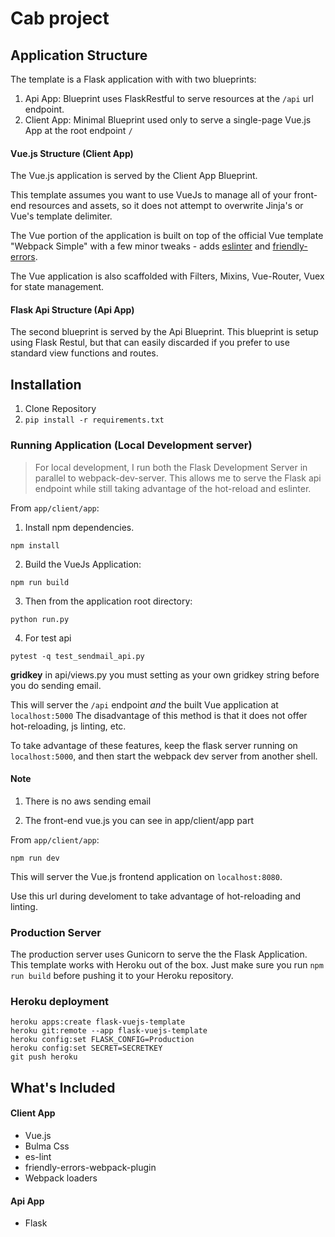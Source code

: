 # Cab project

## Application Structure


The template is a Flask application with with two blueprints:

1. Api App: Blueprint uses FlaskRestful to serve resources at the `/api` url endpoint.
2. Client App: Minimal Blueprint used only to serve a single-page Vue.js App at the root endpoint `/`


#### Vue.js Structure (Client App)

The Vue.js application is served by the Client App Blueprint.

This template assumes you want to use VueJs to manage all of your front-end resources and assets,
so it does not attempt to overwrite Jinja's or Vue's template delimiter.

The Vue portion of the application is built on top of the official Vue template "Webpack Simple" with a few minor tweaks -
adds [eslinter](https://www.npmjs.com/package/eslinter) and [friendly-errors](https://www.npmjs.com/package/friendly-errors-webpack-plugin).

The Vue application is also scaffolded with Filters, Mixins, Vue-Router, Vuex for state management.

#### Flask Api Structure (Api App)

The second blueprint is served by the Api Blueprint.
This blueprint is setup using Flask Restul, but that can easily discarded if you prefer to use standard view functions and routes.


## Installation

1. Clone Repository
2. `pip install -r requirements.txt`


### Running Application (Local Development server)

> For local development, I run both the Flask Development Server in parallel to webpack-dev-server.
This allows me to serve the Flask api endpoint while still taking advantage of the hot-reload and eslinter.

From `app/client/app`:

1. Install npm dependencies.

`npm install`

2. Build the VueJs Application:

`npm run build`

3. Then from the application root directory:

`python run.py`

4. For test api

`pytest -q test_sendmail_api.py`

**gridkey** in api/views.py you must setting as your own gridkey string before you do sending email. 


This will server the `/api` endpoint _and_ the built Vue application at `localhost:5000`
The disadvantage of this method is that it does not offer hot-reloading, js linting, etc.

To take advantage of these features, keep the flask server running on `localhost:5000`, and then start the webpack dev server from another shell.

#### Note

1. There is no aws sending email

2. The front-end vue.js you can see in app/client/app part


From `app/client/app`:

`npm run dev`

This will server the Vue.js frontend application on `localhost:8080`.

Use this url during develoment to take advantage of hot-reloading and linting.

### Production Server

The production server uses Gunicorn to serve the the Flask Application.
This template works with Heroku out of the box. Just make sure you run `npm run build`
before pushing it to your Heroku repository.


### Heroku deployment

```
heroku apps:create flask-vuejs-template
heroku git:remote --app flask-vuejs-template
heroku config:set FLASK_CONFIG=Production
heroku config:set SECRET=SECRETKEY
git push heroku
```

## What's Included

#### Client App
* Vue.js
* Bulma Css
* es-lint
* friendly-errors-webpack-plugin
* Webpack loaders

#### Api App
* Flask

